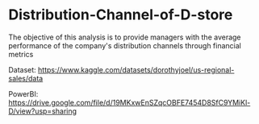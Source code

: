 # Distribution-Channel-of-D-store
The objective of this analysis is to provide managers with the average performance of the company's distribution channels through financial metrics

Dataset: https://www.kaggle.com/datasets/dorothyjoel/us-regional-sales/data

PowerBI: https://drive.google.com/file/d/19MKxwEnSZqcOBFE7454D8SfC9YMiKl-D/view?usp=sharing
